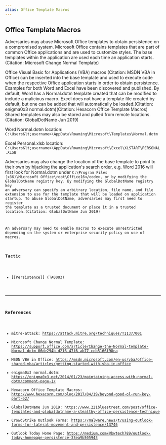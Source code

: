 ```yaml
---
alias: Office Template Macros
---
```


## Office Template Macros

Adversaries may abuse Microsoft Office templates to obtain persistence on a compromised system. Microsoft Office contains templates that are part of common Office applications and are used to customize styles. The base templates within the application are used each time an application starts. (Citation: Microsoft Change Normal Template)

Office Visual Basic for Applications (VBA) macros (Citation: MSDN VBA in Office) can be inserted into the base template and used to execute code when the respective Office application starts in order to obtain persistence. Examples for both Word and Excel have been discovered and published. By default, Word has a Normal.dotm template created that can be modified to include a malicious macro. Excel does not have a template file created by default, but one can be added that will automatically be loaded.(Citation: enigma0x3 normal.dotm)(Citation: Hexacorn Office Template Macros) Shared templates may also be stored and pulled from remote locations.(Citation: GlobalDotName Jun 2019) 

Word Normal.dotm location:<br>
<code>C:\Users\&lt;username&gt;\AppData\Roaming\Microsoft\Templates\Normal.dotm</code>

Excel Personal.xlsb location:<br>
<code>C:\Users\&lt;username&gt;\AppData\Roaming\Microsoft\Excel\XLSTART\PERSONAL.XLSB</code>

Adversaries may also change the location of the base template to point to their own by hijacking the application's search order, e.g. Word 2016 will first look for Normal.dotm under <code>C:\Program Files (x86)\Microsoft Office\root\Office16\</code>, or by modifying the GlobalDotName registry key. By modifying the GlobalDotName registry key an adversary can specify an arbitrary location, file name, and file extension to use for the template that will be loaded on application startup. To abuse GlobalDotName, adversaries may first need to register the template as a trusted document or place it in a trusted location.(Citation: GlobalDotName Jun 2019) 

An adversary may need to enable macros to execute unrestricted depending on the system or enterprise security policy on use of macros.


### Tactic

- [[Persistence]] (TA0003)


---
### References

- mitre-attack: https://attack.mitre.org/techniques/T1137/001
- Microsoft Change Normal Template: https://support.office.com/article/Change-the-Normal-template-Normal-dotm-06de294b-d216-47f6-ab77-ccb5166f98ea
- MSDN VBA in Office: https://msdn.microsoft.com/en-us/vba/office-shared-vba/articles/getting-started-with-vba-in-office
- enigma0x3 normal.dotm: https://enigma0x3.net/2014/01/23/maintaining-access-with-normal-dotm/comment-page-1/
- Hexacorn Office Template Macros: http://www.hexacorn.com/blog/2017/04/19/beyond-good-ol-run-key-part-62/
- GlobalDotName Jun 2019: https://www.221bluestreet.com/post/office-templates-and-globaldotname-a-stealthy-office-persistence-technique
- CrowdStrike Outlook Forms: https://malware.news/t/using-outlook-forms-for-lateral-movement-and-persistence/13746
- Outlook Today Home Page: https://medium.com/@bwtech789/outlook-today-homepage-persistence-33ea9b505943
